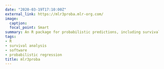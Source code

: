 ```yaml
---
date: "2020-03-19T17:10:00Z"
external_link: https://mlr3proba.mlr-org.com/
image:
  caption:
  focal_point: Smart
summary: An R package for probabilistic predictions, including survival analysis.
tags:
- R
- survival analysis
- software
- probabilistic regression
title: mlr3proba
---
```

